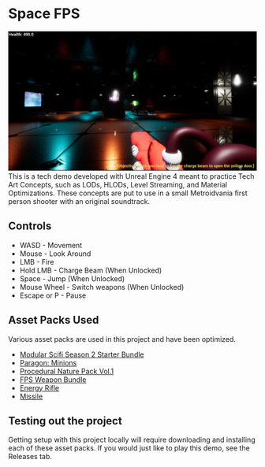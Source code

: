 # Space FPS
![preview](preview.png)
This is a tech demo developed with Unreal Engine 4 meant to practice Tech Art Concepts, such as LODs, HLODs, Level Streaming, and Material Optimizations. These concepts are put to use in a small Metroidvania first person shooter with an original soundtrack.

## Controls
- WASD - Movement
- Mouse - Look Around
- LMB - Fire
- Hold LMB - Charge Beam (When Unlocked)
- Space - Jump (When Unlocked)
- Mouse Wheel - Switch weapons (When Unlocked)
- Escape or P - Pause

## Asset Packs Used
Various asset packs are used in this project and have been optimized.
- [Modular Scifi Season 2 Starter Bundle](https://www.unrealengine.com/marketplace/en-US/slug/modular-scifi-season-2-starter-bundle)
- [Paragon: Minions](https://www.unrealengine.com/marketplace/en-US/slug/paragon-minions)
- [Procedural Nature Pack Vol.1](https://www.unrealengine.com/marketplace/en-US/slug/procedural-nature-pack-vol)
- [FPS Weapon Bundle](https://www.unrealengine.com/marketplace/en-US/slug/fps-weapon-bundle)
- [Energy Rifle](https://www.turbosquid.com/3d-models/laser-rifle-energy-blend-free/699887)
- [Missile](https://www.turbosquid.com/FullPreview/Index.cfm/ID/309350)

## Testing out the project
Getting setup with this project locally will require downloading and installing each of these asset packs. If you would just like to play this demo, see the Releases tab.